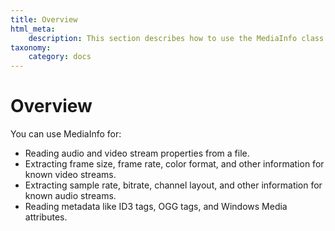 ```yaml
---
title: Overview
html_meta:
    description: This section describes how to use the MediaInfo class to read audio, video and metadata information from a file.
taxonomy:
    category: docs
---
```


# Overview

You can use MediaInfo for:

* Reading audio and video stream properties from a file. 
* Extracting frame size, frame rate, color format, and other information for known video streams. 
* Extracting sample rate, bitrate, channel layout, and other information for known audio streams. 
* Reading metadata like ID3 tags, OGG tags, and Windows Media attributes.

